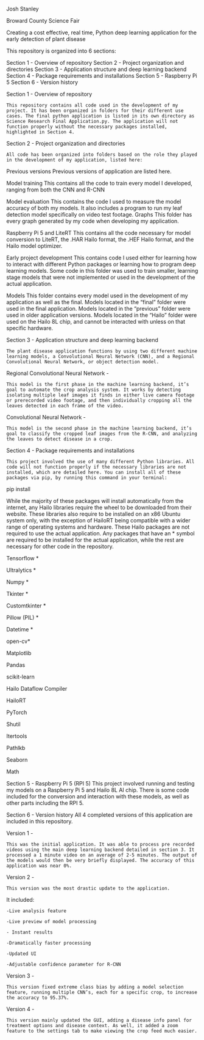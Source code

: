 Josh Stanley

Broward County Science Fair


Creating a cost effective, real time, Python deep learning application for the early detection of plant disease


This repository is organized into 6 sections:

Section 1 - Overview of repository
Section 2 - Project organization and directories
Section 3 - Application structure and deep learning backend
Section 4 - Package requirements and installations
Section 5 - Raspberry Pi 5
Section 6 - Version history











Section 1 - Overview of repository

	This repository contains all code used in the development of my project. It has been organized in folders for their different use cases. The final python application is listed in its own directory as Science Research Final Application.py. The application will not function properly without the necessary packages installed, highlighted in Section 4. 

Section 2 - Project organization and directories

	All code has been organized into folders based on the role they played in the development of my application, listed here:


Previous versions 
	Previous versions of application are listed here.

Model training 
	This contains all the code to train every model I developed, ranging from both the CNN and R-CNN

Model evaluation 
	This contains the code I used to measure the model accuracy of both my models. It also includes a program to run my leaf detection model specifically on video test footage. 
Graphs
	This folder has every graph generated by my code when developing my application.



Raspberry Pi 5 and LiteRT
	This contains all the code necessary for model conversion to LiteRT, the .HAR Hailo format, the .HEF Hailo format, and the Hailo model optimizer. 

Early project development
	This contains code I used either for learning how to interact with different Python packages or learning how to program deep learning models. Some code in this folder was used to train smaller, learning stage models that were not implemented or used in the development of the actual application.

Models
	This folder contains every model used in the development of my application as well as the final. Models located in the “final” folder were used in the final application. Models located in the “previous” folder were used in older application versions. Models located in the “Hailo” folder were used on the Hailo 8L chip, and cannot be interacted with unless on that specific hardware.


Section 3 - Application structure and deep learning backend

	The plant disease application functions by using two different machine learning models, a Convolutional Neural Network (CNN), and a Regional Convolutional Neural Network, or object detection model. 

Regional Convolutional Neural Network - 

	This model is the first phase in the machine learning backend, it’s goal to automate the crop analysis system. It works by detecting isolating multiple leaf images it finds in either live camera footage or prerecorded video footage, and then individually cropping all the leaves detected in each frame of the video.







Convolutional Neural Network -

	This model is the second phase in the machine learning backend, it’s goal to classify the cropped leaf images from the R-CNN, and analyzing the leaves to detect disease in a crop. 

Section 4 - Package requirements and installations

	This project involved the use of many different Python libraries. All code will not function properly if the necessary libraries are not installed, which are detailed here. You can install all of these packages via pip, by running this command in your terminal:

pip install <python library>

While the majority of these packages will install automatically from the internet, any Hailo libraries require the wheel to be downloaded from their website. These libraries also require to be installed on an x86 Ubuntu system only, with the exception of HailoRT being compatible with a wider range of operating systems and hardware. 
These Hailo packages are not required to use the actual application. 
Any packages that have an * symbol are required to be installed for the actual application, while the rest are necessary for other code in the repository.


Tensorflow *

Ultralytics *

Numpy *

Tkinter *

Customtkinter *

Pillow (PIL) *

Datetime *

open-cv*

Matplotlib

Pandas

scikit-learn

Hailo Dataflow Compiler

HailoRT

PyTorch

Shutil

Itertools

Pathlkb

Seaborn

Math




Section 5 - Raspberry Pi 5 (RPI 5)
	This project involved running and testing my models on a Raspberry Pi 5 and Hailo 8L AI chip. There is some code included for the conversion and interaction with these models, as well as other parts including the RPI 5. 

Section 6 - Version history
	All 4 completed versions of this application are included in this repository.

Version 1 - 

	This was the initial application. It was able to process pre recorded videos using the main deep learning backend detailed in section 3. It processed a 1 minute video on an average of 2-5 minutes. The output of the models would then be very briefly displayed. The accuracy of this application was near 0%. 

Version 2 -

	This version was the most drastic update to the application. 
It included:

	
	-Live analysis feature
	
	-Live preview of model processing
	
	- Instant results
	
	-Dramatically faster processing
	
	-Updated UI
	
	-Adjustable confidence parameter for R-CNN
Version 3 - 
	
	This version fixed extreme class bias by adding a model selection feature, running multiple CNN’s, each for a specific crop, to increase the accuracy to 95.37%.

Version 4 -
	
	This version mainly updated the GUI, adding a disease info panel for treatment options and disease context. As well, it added a zoom feature to the settings tab to make viewing the crop feed much easier. 

